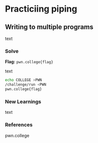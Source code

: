# Practiciing piping

## Writing to multiple programs
text

### Solve
**Flag:** `pwn.college{flag}`

text

```bash
echo COLLEGE >PWN
/challenge/run <PWN
pwn.college{flag}
```

### New Learnings
text

### References 
pwn.college
